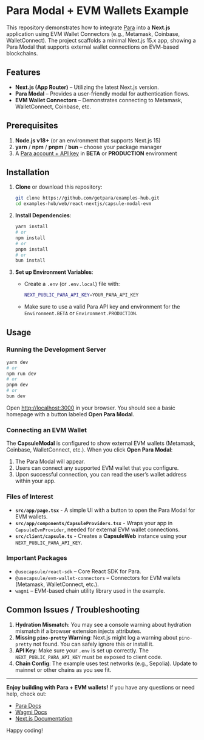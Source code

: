 # Para Modal + EVM Wallets Example

This repository demonstrates how to integrate [Para](https://getpara.com/) into a **Next.js** application using EVM
Wallet Connectors (e.g., Metamask, Coinbase, WalletConnect). The project scaffolds a minimal Next.js 15.x app, showing a
Para Modal that supports external wallet connections on EVM-based blockchains.

## Features

- **Next.js (App Router)** – Utilizing the latest Next.js version.
- **Para Modal** – Provides a user-friendly modal for authentication flows.
- **EVM Wallet Connectors** – Demonstrates connecting to Metamask, WalletConnect, Coinbase, etc.

## Prerequisites

1. **Node.js v18+** (or an environment that supports Next.js 15)
2. **yarn** / **npm** / **pnpm** / **bun** – choose your package manager
3. A [Para account + API key](https://developer.getpara.com/) in **BETA** or **PRODUCTION** environment

## Installation

1. **Clone** or download this repository:

   ```bash
   git clone https://github.com/getpara/examples-hub.git
   cd examples-hub/web/react-nextjs/capsule-modal-evm
   ```

2. **Install Dependencies**:

   ```bash
   yarn install
   # or
   npm install
   # or
   pnpm install
   # or
   bun install
   ```

3. **Set up Environment Variables**:
   - Create a `.env` (or `.env.local`) file with:
     ```bash
     NEXT_PUBLIC_PARA_API_KEY=YOUR_PARA_API_KEY
     ```
   - Make sure to use a valid Para API key and environment for the `Environment.BETA` or `Environment.PRODUCTION`.

## Usage

### Running the Development Server

```bash
yarn dev
# or
npm run dev
# or
pnpm dev
# or
bun dev
```

Open [http://localhost:3000](http://localhost:3000) in your browser. You should see a basic homepage with a button
labeled **Open Para Modal**.

### Connecting an EVM Wallet

The **CapsuleModal** is configured to show external EVM wallets (Metamask, Coinbase, WalletConnect, etc.). When you
click **Open Para Modal**:

1. The Para Modal will appear.
2. Users can connect any supported EVM wallet that you configure.
3. Upon successful connection, you can read the user’s wallet address within your app.

### Files of Interest

- **`src/app/page.tsx`** - A simple UI with a button to open the Para Modal for EVM wallets.
- **`src/app/components/CapsuleProviders.tsx`** - Wraps your app in `CapsuleEvmProvider`, needed for external EVM wallet
  connections.
- **`src/client/capsule.ts`** - Creates a **CapsuleWeb** instance using your `NEXT_PUBLIC_PARA_API_KEY`.

### Important Packages

- `@usecapsule/react-sdk` – Core React SDK for Para.
- `@usecapsule/evm-wallet-connectors` – Connectors for EVM wallets (Metamask, WalletConnect, etc.).
- `wagmi` – EVM-based chain utility library used in the example.

## Common Issues / Troubleshooting

1. **Hydration Mismatch**: You may see a console warning about hydration mismatch if a browser extension injects
   attributes.
2. **Missing `pino-pretty` Warning**: Next.js might log a warning about `pino-pretty` not found. You can safely ignore
   this or install it.
3. **API Key**: Make sure your `.env` is set up correctly. The `NEXT_PUBLIC_PARA_API_KEY` must be exposed to client
   code.
4. **Chain Config**: The example uses test networks (e.g., Sepolia). Update to mainnet or other chains as you see fit.

---

**Enjoy building with Para + EVM wallets!** If you have any questions or need help, check out:

- [Para Docs](https://docs.getpara.com/)
- [Wagmi Docs](https://wagmi.sh/)
- [Next.js Documentation](https://nextjs.org/docs)

Happy coding!
